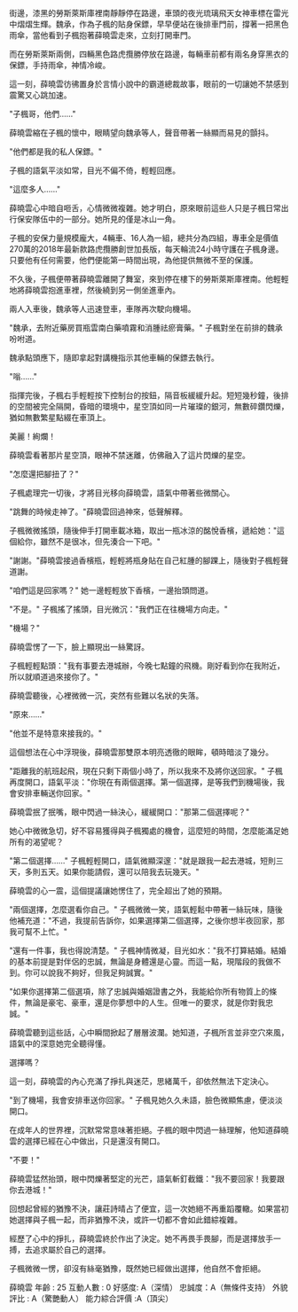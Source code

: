 街邊，漆黑的勞斯萊斯庫裡南靜靜停在路邊，車頭的夜光琉璃飛天女神車標在雷光中熠熠生輝。魏承，作為子楓的貼身保鏢，早早便站在後排車門前，撐著一把黑色雨傘，當他看到子楓抱著薛曉雲走來，立刻打開車門。

而在勞斯萊斯兩側，四輛黑色路虎攬勝停放在路邊，每輛車前都有兩名身穿黑衣的保鏢，手持雨傘，神情冷峻。

這一刻，薛曉雲彷彿置身於言情小說中的霸道總裁故事，眼前的一切讓她不禁感到震驚又心跳加速。


"子楓哥，他們……"

薛曉雲縮在子楓的懷中，眼睛望向魏承等人，聲音帶著一絲顯而易見的顫抖。

"他們都是我的私人保鏢。"

子楓的語氣平淡如常，目光不偏不倚，輕輕回應。

"這麼多人……"

薛曉雲心中暗自咂舌，心情微微複雜。她才明白，原來眼前這些人只是子楓日常出行保安隊伍中的一部分。她所見的僅是冰山一角。

子楓的安保力量規模龐大，4輛車、16人為一組，總共分為四組，專車全是價值270萬的2018年最新款路虎攬勝創世加長版，每天輪流24小時守護在子楓身邊。只要他有任何需要，他們便能第一時間出現，為他提供無微不至的保護。

不久後，子楓便帶著薛曉雲離開了舞室，來到停在樓下的勞斯萊斯庫裡南。他輕輕地將薛曉雲抱進車裡，然後繞到另一側坐進車內。

兩人入車後，魏承等人迅速登車，車隊再次駛向機場。

"魏承，去附近藥房買瓶雲南白藥噴霧和消腫祛瘀膏藥。" 子楓對坐在前排的魏承吩咐道。

魏承點頭應下，隨即拿起對講機指示其他車輛的保鏢去執行。

"嗡……"

指揮完後，子楓右手輕輕按下控制台的按鈕，隔音板緩緩升起。短短幾秒鐘，後排的空間被完全隔開，昏暗的環境中，星空頂如同一片璀璨的銀河，無數碎鑽閃爍，猶如無數繁星點綴在車頂上。

美麗！絢爛！

薛曉雲看著那片星空頂，眼神不禁迷離，仿佛融入了這片閃爍的星空。

"怎麼還把腳扭了？"

子楓處理完一切後，才將目光移向薛曉雲，語氣中帶著些微關心。

"跳舞的時候走神了。"薛曉雲回過神來，低聲解釋。

子楓微微搖頭，隨後伸手打開車載冰箱，取出一瓶冰涼的酩悅香檳，遞給她："這個給你，雖然不是很冰，但先湊合一下吧。"

"謝謝。"薛曉雲接過香檳瓶，輕輕將瓶身貼在自己紅腫的腳踝上，隨後對子楓輕聲道謝。

"咱們這是回家嗎？" 她一邊輕輕放下香檳，一邊抬頭問道。

"不是。" 子楓搖了搖頭，目光微沉："我們正在往機場方向走。"

"機場？"

薛曉雲愣了一下，臉上顯現出一絲驚訝。

子楓輕輕點頭："我有事要去港城辦，今晚七點鐘的飛機。剛好看到你在我附近，所以就順道過來接你了。"

薛曉雲聽後，心裡微微一沉，突然有些難以名狀的失落。

"原來……"

"他並不是特意來接我的。" 

這個想法在心中浮現後，薛曉雲那雙原本明亮透徹的眼眸，頓時暗淡了幾分。

"距離我的航班起飛，現在只剩下兩個小時了，所以我來不及將你送回家。" 子楓再度開口，語氣平淡："你現在有兩個選擇。第一個選擇，是等我們到機場後，我會安排車輛送你回家。"

薛曉雲抿了抿嘴，眼中閃過一絲決心，緩緩開口："那第二個選擇呢？"

她心中微微急切，好不容易獲得與子楓獨處的機會，這麼短的時間，怎麼能滿足她所有的渴望呢？

"第二個選擇……" 子楓輕輕開口，語氣微顯深邃："就是跟我一起去港城，短則三天，多則五天。如果你能請假，還可以陪我去玩幾天。"

薛曉雲的心一震，這個提議讓她愣住了，完全超出了她的預期。

"兩個選擇，怎麼選看你自己。" 子楓微微一笑，語氣輕鬆中帶著一絲玩味，隨後他補充道："不過，我提前告訴你，如果選擇第二個選擇，之後你想半夜回家，那我可幫不上忙。"

"還有一件事，我也得說清楚。" 子楓神情微凝，目光如水："我不打算結婚。結婚的基本前提是對伴侶的忠誠，無論是身體還是心靈。而這一點，現階段的我做不到。你可以說我不夠好，但我足夠誠實。"

"如果你選擇第二個選項，除了忠誠與婚姻證書之外，我能給你所有物質上的條件，無論是豪宅、豪車，還是你夢想中的人生。但唯一的要求，就是你對我忠誠。" 

薛曉雲聽到這些話，心中瞬間掀起了層層波瀾。她知道，子楓所言並非空穴來風，語氣中的深意她完全聽得懂。

選擇嗎？

這一刻，薛曉雲的內心充滿了掙扎與迷茫，思緒萬千，卻依然無法下定決心。

"到了機場，我會安排車送你回家。" 子楓見她久久未語，臉色微顯焦慮，便淡淡開口。

在成年人的世界裡，沉默常常意味著拒絕。子楓的眼中閃過一絲理解，他知道薛曉雲的選擇已經在心中做出，只是還沒有開口。

"不要！"

薛曉雲猛然抬頭，眼中閃爍著堅定的光芒，語氣斬釘截鐵："我不要回家！我要跟你去港城！"

回想起曾經的猶豫不決，讓莊詩晴占了便宜，這一次她絕不再重蹈覆轍。如果當初她選擇與子楓一起，而非猶豫不決，或許一切都不會如此錯綜複雜。

經歷了心中的掙扎，薛曉雲終於作出了決定。她不再畏手畏腳，而是選擇放手一搏，去追求屬於自己的選擇。

子楓微微一愣，卻沒有絲毫猶豫，既然她已經做出選擇，他自然不會拒絕。

薛曉雲
年齡 : 25
互動人數 : 0
好感度: A（深情）
忠誠度：A（無條件支持）
外貌評比 : A（驚艷動人）
能力綜合評價 :A（頂尖）